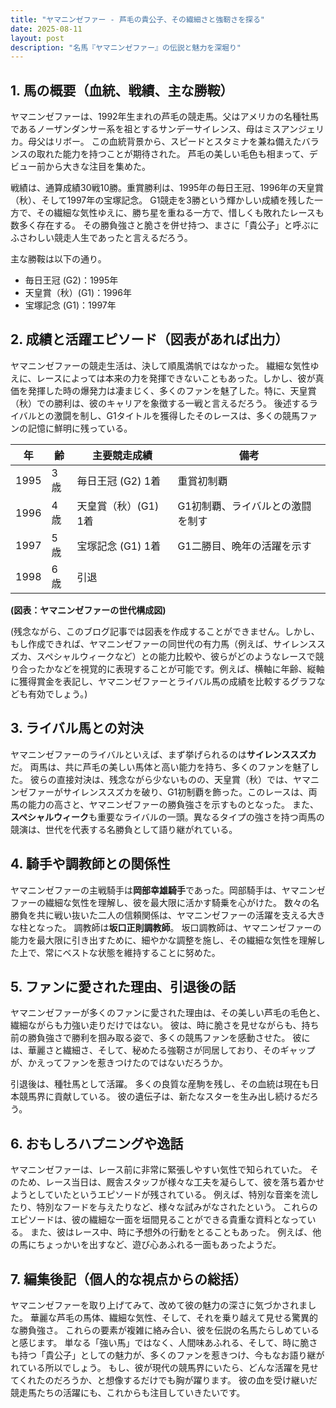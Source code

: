 ```yaml
---
title: "ヤマニンゼファー - 芦毛の貴公子、その繊細さと強靭さを探る"
date: 2025-08-11
layout: post
description: "名馬『ヤマニンゼファー』の伝説と魅力を深堀り"
---
```


## 1. 馬の概要（血統、戦績、主な勝鞍）

ヤマニンゼファーは、1992年生まれの芦毛の競走馬。父はアメリカの名種牡馬であるノーザンダンサー系を祖とするサンデーサイレンス、母はミスアンジェリカ。母父はリボー。  この血統背景から、スピードとスタミナを兼ね備えたバランスの取れた能力を持つことが期待された。  芦毛の美しい毛色も相まって、デビュー前から大きな注目を集めた。

戦績は、通算成績30戦10勝。重賞勝利は、1995年の毎日王冠、1996年の天皇賞（秋）、そして1997年の宝塚記念。  G1競走を3勝という輝かしい成績を残した一方で、その繊細な気性ゆえに、勝ち星を重ねる一方で、惜しくも敗れたレースも数多く存在する。  その勝負強さと脆さを併せ持つ、まさに「貴公子」と呼ぶにふさわしい競走人生であったと言えるだろう。

主な勝鞍は以下の通り。

* 毎日王冠 (G2)：1995年
* 天皇賞（秋）(G1)：1996年
* 宝塚記念 (G1)：1997年


## 2. 成績と活躍エピソード（図表があれば出力）

ヤマニンゼファーの競走生活は、決して順風満帆ではなかった。  繊細な気性ゆえに、レースによっては本来の力を発揮できないこともあった。しかし、彼が真価を発揮した時の爆発力は凄まじく、多くのファンを魅了した。特に、天皇賞（秋）での勝利は、彼のキャリアを象徴する一戦と言えるだろう。  後述するライバルとの激闘を制し、G1タイトルを獲得したそのレースは、多くの競馬ファンの記憶に鮮明に残っている。

| 年 | 齢 | 主要競走成績 | 備考 |
|---|---|---|---|
| 1995 | 3歳 | 毎日王冠 (G2) 1着 | 重賞初制覇 |
| 1996 | 4歳 | 天皇賞（秋）(G1) 1着 | G1初制覇、ライバルとの激闘を制す |
| 1997 | 5歳 | 宝塚記念 (G1) 1着 | G1二勝目、晩年の活躍を示す |
| 1998 | 6歳 |  引退 |  |


**(図表：ヤマニンゼファーの世代構成図)**

(残念ながら、このブログ記事では図表を作成することができません。しかし、もし作成できれば、ヤマニンゼファーの同世代の有力馬（例えば、サイレンススズカ、スペシャルウィークなど）との能力比較や、彼らがどのようなレースで競り合ったかなどを視覚的に表現することが可能です。例えば、横軸に年齢、縦軸に獲得賞金を表記し、ヤマニンゼファーとライバル馬の成績を比較するグラフなども有効でしょう。)


## 3. ライバル馬との対決

ヤマニンゼファーのライバルといえば、まず挙げられるのは**サイレンススズカ**だ。  両馬は、共に芦毛の美しい馬体と高い能力を持ち、多くのファンを魅了した。  彼らの直接対決は、残念ながら少ないものの、天皇賞（秋）では、ヤマニンゼファーがサイレンススズカを破り、G1初制覇を飾った。このレースは、両馬の能力の高さと、ヤマニンゼファーの勝負強さを示すものとなった。  また、**スペシャルウィーク**も重要なライバルの一頭。異なるタイプの強さを持つ両馬の競演は、世代を代表する名勝負として語り継がれている。


## 4. 騎手や調教師との関係性

ヤマニンゼファーの主戦騎手は**岡部幸雄騎手**であった。岡部騎手は、ヤマニンゼファーの繊細な気性を理解し、彼を最大限に活かす騎乗を心がけた。  数々の名勝負を共に戦い抜いた二人の信頼関係は、ヤマニンゼファーの活躍を支える大きな柱となった。  調教師は**坂口正則調教師**。  坂口調教師は、ヤマニンゼファーの能力を最大限に引き出すために、細やかな調整を施し、その繊細な気性を理解した上で、常にベストな状態を維持することに努めた。


## 5. ファンに愛された理由、引退後の話

ヤマニンゼファーが多くのファンに愛された理由は、その美しい芦毛の毛色と、繊細ながらも力強い走りだけではない。  彼は、時に脆さを見せながらも、持ち前の勝負強さで勝利を掴み取る姿で、多くの競馬ファンを感動させた。  彼には、華麗さと繊細さ、そして、秘めたる強靭さが同居しており、そのギャップが、かえってファンを惹きつけたのではないだろうか。

引退後は、種牡馬として活躍。  多くの良質な産駒を残し、その血統は現在も日本競馬界に貢献している。  彼の遺伝子は、新たなスターを生み出し続けるだろう。


## 6. おもしろハプニングや逸話

ヤマニンゼファーは、レース前に非常に緊張しやすい気性で知られていた。  そのため、レース当日は、厩舎スタッフが様々な工夫を凝らして、彼を落ち着かせようとしていたというエピソードが残されている。  例えば、特別な音楽を流したり、特別なフードを与えたりなど、様々な試みがなされたという。  これらのエピソードは、彼の繊細な一面を垣間見ることができる貴重な資料となっている。  また、彼はレース中、時に予想外の行動をとることもあった。  例えば、他の馬にちょっかいを出すなど、遊び心あふれる一面もあったようだ。


## 7. 編集後記（個人的な視点からの総括）

ヤマニンゼファーを取り上げてみて、改めて彼の魅力の深さに気づかされました。  華麗な芦毛の馬体、繊細な気性、そして、それを乗り越えて見せる驚異的な勝負強さ。  これらの要素が複雑に絡み合い、彼を伝説の名馬たらしめていると感じます。  単なる「強い馬」ではなく、人間味あふれる、そして、時に脆さも持つ「貴公子」としての魅力が、多くのファンを惹きつけ、今もなお語り継がれている所以でしょう。  もし、彼が現代の競馬界にいたら、どんな活躍を見せてくれたのだろうか、と想像するだけでも胸が躍ります。  彼の血を受け継いだ競走馬たちの活躍にも、これからも注目していきたいです。

